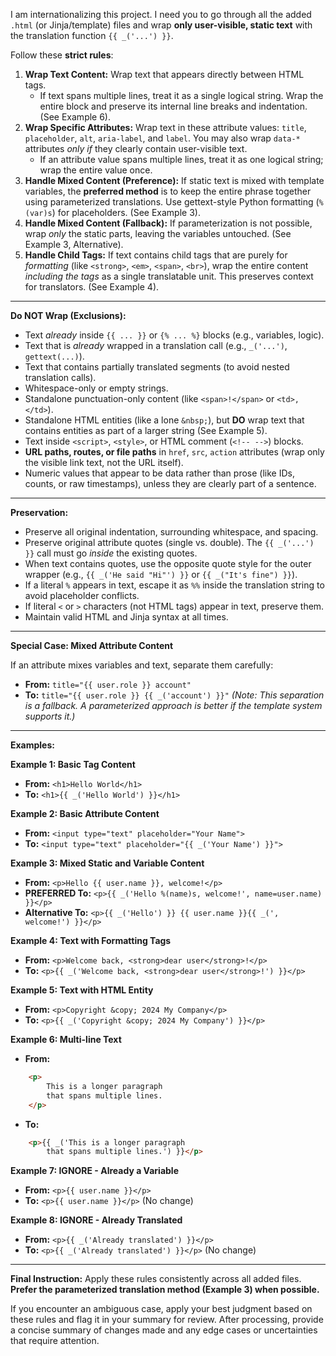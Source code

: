 I am internationalizing this project. I need you to go through all the added `.html` (or Jinja/template) files and wrap **only user-visible, static text** with the translation function `{{ _('...') }}`.

Follow these **strict rules**:

1.  **Wrap Text Content:** Wrap text that appears directly between HTML tags.
    * If text spans multiple lines, treat it as a single logical string. Wrap the entire block and preserve its internal line breaks and indentation. (See Example 6).
2.  **Wrap Specific Attributes:** Wrap text in these attribute values: `title`, `placeholder`, `alt`, `aria-label`, and `label`. You may also wrap `data-*` attributes *only if* they clearly contain user-visible text.
    * If an attribute value spans multiple lines, treat it as one logical string; wrap the entire value once.
3.  **Handle Mixed Content (Preference):** If static text is mixed with template variables, the **preferred method** is to keep the entire phrase together using parameterized translations. Use gettext-style Python formatting (`%(var)s`) for placeholders. (See Example 3).
4.  **Handle Mixed Content (Fallback):** If parameterization is not possible, wrap *only* the static parts, leaving the variables untouched. (See Example 3, Alternative).
5.  **Handle Child Tags:** If text contains child tags that are purely for *formatting* (like `<strong>`, `<em>`, `<span>`, `<br>`), wrap the entire content *including the tags* as a single translatable unit. This preserves context for translators. (See Example 4).

---

**Do NOT Wrap (Exclusions):**

* Text *already* inside `{{ ... }}` or `{% ... %}` blocks (e.g., variables, logic).
* Text that is *already* wrapped in a translation call (e.g., `_('...')`, `gettext(...)`).
* Text that contains partially translated segments (to avoid nested translation calls).
* Whitespace-only or empty strings.
* Standalone punctuation-only content (like `<span>!</span>` or `<td>,</td>`).
* Standalone HTML entities (like a lone `&nbsp;`), but **DO** wrap text that contains entities as part of a larger string (See Example 5).
* Text inside `<script>`, `<style>`, or HTML comment (`<!-- -->`) blocks.
* **URL paths, routes, or file paths** in `href`, `src`, `action` attributes (wrap only the visible link text, not the URL itself).
* Numeric values that appear to be data rather than prose (like IDs, counts, or raw timestamps), unless they are clearly part of a sentence.

---

**Preservation:**

* Preserve all original indentation, surrounding whitespace, and spacing.
* Preserve original attribute quotes (single vs. double). The `{{ _('...') }}` call must go *inside* the existing quotes.
* When text contains quotes, use the opposite quote style for the outer wrapper (e.g., `{{ _('He said "Hi"') }}` or `{{ _("It's fine") }}`).
* If a literal `%` appears in text, escape it as `%%` inside the translation string to avoid placeholder conflicts.
* If literal `<` or `>` characters (not HTML tags) appear in text, preserve them.
* Maintain valid HTML and Jinja syntax at all times.

---

**Special Case: Mixed Attribute Content**

If an attribute mixes variables and text, separate them carefully:
* **From:** `title="{{ user.role }} account"`
* **To:** `title="{{ user.role }} {{ _('account') }}"` *(Note: This separation is a fallback. A parameterized approach is better if the template system supports it.)*

---

**Examples:**

**Example 1: Basic Tag Content**
* **From:** `<h1>Hello World</h1>`
* **To:** `<h1>{{ _('Hello World') }}</h1>`

**Example 2: Basic Attribute Content**
* **From:** `<input type="text" placeholder="Your Name">`
* **To:** `<input type="text" placeholder="{{ _('Your Name') }}">`

**Example 3: Mixed Static and Variable Content**
* **From:** `<p>Hello {{ user.name }}, welcome!</p>`
* **PREFERRED To:** `<p>{{ _('Hello %(name)s, welcome!', name=user.name) }}</p>`
* **Alternative To:** `<p>{{ _('Hello') }} {{ user.name }}{{ _(', welcome!') }}</p>`

**Example 4: Text with Formatting Tags**
* **From:** `<p>Welcome back, <strong>dear user</strong>!</p>`
* **To:** `<p>{{ _('Welcome back, <strong>dear user</strong>!') }}</p>`

**Example 5: Text with HTML Entity**
* **From:** `<p>Copyright &copy; 2024 My Company</p>`
* **To:** `<p>{{ _('Copyright &copy; 2024 My Company') }}</p>`

**Example 6: Multi-line Text**
* **From:**
```html
    <p>
        This is a longer paragraph
        that spans multiple lines.
    </p>
```
* **To:**
```html
    <p>{{ _('This is a longer paragraph
        that spans multiple lines.') }}</p>
```

**Example 7: IGNORE - Already a Variable**
* **From:** `<p>{{ user.name }}</p>`
* **To:** `<p>{{ user.name }}</p>` (No change)

**Example 8: IGNORE - Already Translated**
* **From:** `<p>{{ _('Already translated') }}</p>`
* **To:** `<p>{{ _('Already translated') }}</p>` (No change)

---

**Final Instruction:**
Apply these rules consistently across all added files. **Prefer the parameterized translation method (Example 3) when possible.**

If you encounter an ambiguous case, apply your best judgment based on these rules and flag it in your summary for review. After processing, provide a concise summary of changes made and any edge cases or uncertainties that require attention.
